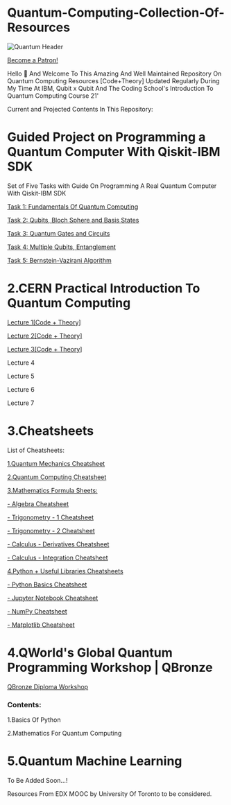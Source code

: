 # Quantum-Computing-Collection-Of-Resources
![Quantum Header](https://github.com/aryashah2k/Quantum-Computing-Collection-Of-Resources/blob/main/assets/Quantum%20Header.png)

<a href="https://www.patreon.com/bePatron?u=45451225" data-patreon-widget-type="become-patron-button">Become a Patron!</a>

Hello 👋 And Welcome To This Amazing And Well Maintained Repository On Quantum Computing Resources [Code+Theory] Updated Regularly During My Time At IBM, Qubit x Qubit And The Coding School's Introduction To Quantum Computing Course 21'

Current and Projected Contents In This Repository:

# Guided Project on Programming a Quantum Computer With Qiskit-IBM SDK

Set of Five Tasks with Guide On Programming A Real Quantum Computer With Qiskit-IBM SDK
	
<a href="https://github.com/aryashah2k/Quantum-Computing-Collection-Of-Resources/tree/main/Guided%20Project%20-%20Programming%20a%20Quantum%20Computer%20with%20Qiskit%20-%20IBM%20SDK/Task%201">Task 1: Fundamentals Of Quantum Computing</a>

<a href="https://github.com/aryashah2k/Quantum-Computing-Collection-Of-Resources/tree/main/Guided%20Project%20-%20Programming%20a%20Quantum%20Computer%20with%20Qiskit%20-%20IBM%20SDK/Task%202">Task 2: Qubits, Bloch Sphere and Basis States</a>	

<a href="https://github.com/aryashah2k/Quantum-Computing-Collection-Of-Resources/tree/main/Guided%20Project%20-%20Programming%20a%20Quantum%20Computer%20with%20Qiskit%20-%20IBM%20SDK/Task%203">Task 3: Quantum Gates and Circuits</a>	

<a href="https://github.com/aryashah2k/Quantum-Computing-Collection-Of-Resources/tree/main/Guided%20Project%20-%20Programming%20a%20Quantum%20Computer%20with%20Qiskit%20-%20IBM%20SDK/Task%204">Task 4: Multiple Qubits, Entanglement</a>

<a href="https://github.com/aryashah2k/Quantum-Computing-Collection-Of-Resources/tree/main/Guided%20Project%20-%20Programming%20a%20Quantum%20Computer%20with%20Qiskit%20-%20IBM%20SDK/Task%205">Task 5: Bernstein-Vazirani Algorithm</a>

# 2.CERN Practical Introduction To Quantum Computing

<a href="https://github.com/aryashah2k/Quantum-Computing-Collection-Of-Resources/tree/main/CERN%20-%20Practical%20Introduction%20To%20Quantum%20Computing/Lecture%201%20Resources">Lecture 1[Code + Theory]</a>	

<a href="https://github.com/aryashah2k/Quantum-Computing-Collection-Of-Resources/tree/main/CERN%20-%20Practical%20Introduction%20To%20Quantum%20Computing/Lecture%202%20Resources">Lecture 2[Code + Theory]</a>	
	
<a href="https://github.com/aryashah2k/Quantum-Computing-Collection-Of-Resources/tree/main/CERN%20-%20Practical%20Introduction%20To%20Quantum%20Computing/Lecture%203%20Resources">Lecture 3[Code + Theory]</a>

Lecture 4	

Lecture 5

Lecture 6	

Lecture 7

# 3.Cheatsheets

List of Cheatsheets:

<a href="https://github.com/aryashah2k/Quantum-Computing-Collection-Of-Resources/tree/main/Topic-Wise%20Cheatsheets/Quantum%20Mechanics%20Cheatsheet">1.Quantum Mechanics Cheatsheet</a>

<a href="https://github.com/aryashah2k/Quantum-Computing-Collection-Of-Resources/tree/main/Topic-Wise%20Cheatsheets/Quantum%20Computing%20Cheatsheet">2.Quantum Computing Cheatsheet</a>

<a href="https://github.com/aryashah2k/Quantum-Computing-Collection-Of-Resources/tree/main/Topic-Wise%20Cheatsheets/Mathematics%20Formula%20Sheets">3.Mathematics Formula Sheets:</a>

<a href="https://github.com/aryashah2k/Quantum-Computing-Collection-Of-Resources/blob/main/Topic-Wise%20Cheatsheets/Mathematics%20Formula%20Sheets/assets/Algebra%20Sheet%20Snip.jpg">- Algebra Cheatsheet</a>

<a href="https://github.com/aryashah2k/Quantum-Computing-Collection-Of-Resources/blob/main/Topic-Wise%20Cheatsheets/Mathematics%20Formula%20Sheets/assets/Trigonometry%20Sheet%20Snip%201.jpg">- Trigonometry - 1 Cheatsheet</a>

<a href="https://github.com/aryashah2k/Quantum-Computing-Collection-Of-Resources/blob/main/Topic-Wise%20Cheatsheets/Mathematics%20Formula%20Sheets/assets/Trigonometry%20Sheet%20Snip%202.jpg">- Trigonometry - 2 Cheatsheet</a>

<a href="https://github.com/aryashah2k/Quantum-Computing-Collection-Of-Resources/blob/main/Topic-Wise%20Cheatsheets/Mathematics%20Formula%20Sheets/assets/Calculus%20Derivatives%20Snip.jpg">- Calculus - Derivatives Cheatsheet</a>

<a href="https://github.com/aryashah2k/Quantum-Computing-Collection-Of-Resources/blob/main/Topic-Wise%20Cheatsheets/Mathematics%20Formula%20Sheets/assets/Calculus%20Integration%20Snip.jpg">- Calculus - Integration Cheatsheet</a>

<a href="https://github.com/aryashah2k/Quantum-Computing-Collection-Of-Resources/tree/main/Topic-Wise%20Cheatsheets/Python%20%2B%20Useful%20Libraries%20Cheatsheets">4.Python + Useful Libraries Cheatsheets</a>

<a href="https://github.com/aryashah2k/Quantum-Computing-Collection-Of-Resources/blob/main/Topic-Wise%20Cheatsheets/Python%20%2B%20Useful%20Libraries%20Cheatsheets/assets/Python%20Basics.jpg">- Python Basics Cheatsheet</a>

<a href="https://github.com/aryashah2k/Quantum-Computing-Collection-Of-Resources/blob/main/Topic-Wise%20Cheatsheets/Python%20%2B%20Useful%20Libraries%20Cheatsheets/assets/Jupyter%20Notebooks.jpg">- Jupyter Notebook Cheatsheet</a>

<a href="https://github.com/aryashah2k/Quantum-Computing-Collection-Of-Resources/blob/main/Topic-Wise%20Cheatsheets/Python%20%2B%20Useful%20Libraries%20Cheatsheets/assets/Numpy.jpg">- NumPy Cheatsheet</a>

<a href="https://github.com/aryashah2k/Quantum-Computing-Collection-Of-Resources/blob/main/Topic-Wise%20Cheatsheets/Python%20%2B%20Useful%20Libraries%20Cheatsheets/assets/Matplotlib.jpg">- Matplotlib Cheatsheet</a>

# 4.QWorld's Global Quantum Programming Workshop | QBronze

<a href="https://github.com/aryashah2k/Quantum-Computing-Collection-Of-Resources/tree/main/QWorld's%20Global%20Quantum%20Programming%20Workshop">QBronze Diploma Workshop</a>

### Contents:

1.Basics Of Python

2.Mathematics For Quantum Computing

<!More To Add>

# 5.Quantum Machine Learning

To Be Added Soon...!

Resources From EDX MOOC by University Of Toronto to be considered.
